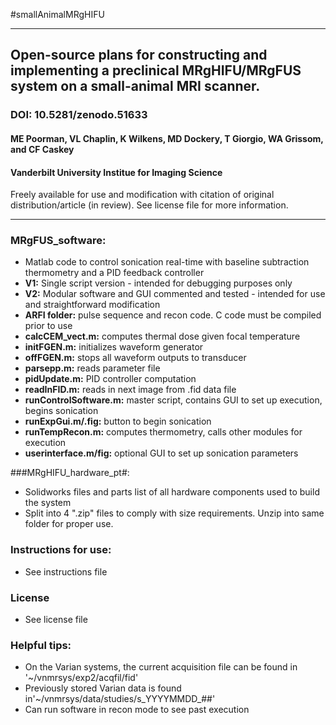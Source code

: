 #smallAnimalMRgHIFU
***
## Open-source plans for constructing and implementing a preclinical MRgHIFU/MRgFUS system on a small-animal MRI scanner.
### DOI: 10.5281/zenodo.51633

#### ME Poorman, VL Chaplin, K Wilkens, MD Dockery, T Giorgio, WA Grissom, and CF Caskey
#### Vanderbilt University Institue for Imaging Science

Freely available for use and modification with citation of original distribution/article (in review). See license file for more information.
***

### MRgFUS_software:
* Matlab code to control sonication real-time with baseline subtraction thermometry and a PID feedback controller
* __V1:__ Single script version - intended for debugging purposes only
* __V2:__ Modular software and GUI commented and tested - intended for use and straightforward modification
 * __ARFI folder:__ pulse sequence and recon code. C code must be compiled prior to use
 * __calcCEM_vect.m:__ computes thermal dose given focal temperature
 * __initFGEN.m:__ initializes waveform generator
 * __offFGEN.m:__ stops all waveform outputs to transducer
 * __parsepp.m:__ reads parameter file 
 * __pidUpdate.m:__ PID controller computation
 * __readInFID.m:__ reads in next image from .fid data file
 * __runControlSoftware.m:__ master script, contains GUI to set up execution, begins sonication
 * __runExpGui.m/.fig:__ button to begin sonication
 * __runTempRecon.m:__ computes thermometry, calls other modules for execution
 * __userinterface.m/fig:__ optional GUI to set up sonication parameters

###MRgHIFU_hardware_pt#:
* Solidworks files and parts list of all hardware components used to build the system
* Split into 4 ".zip" files to comply with size requirements. Unzip into same folder for proper use.

### Instructions for use:
* See instructions file

### License
* See license file

### Helpful tips:
* On the Varian systems, the current acquisition file can be found in '~/vnmrsys/exp2/acqfil/fid'
* Previously stored Varian data is found in'~/vnmrsys/data/studies/s_YYYYMMDD_##' 
 * Can run software in recon mode to see past execution 
